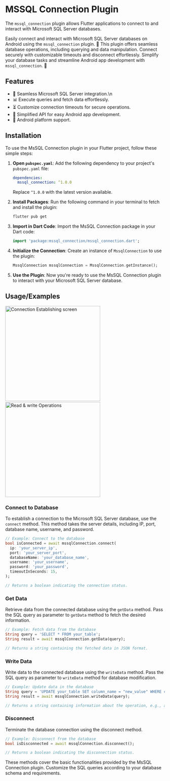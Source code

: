 # MSSQL Connection Plugin

The `mssql_connection` plugin allows Flutter applications to connect to and interact with Microsoft SQL Server databases.

Easily connect and interact with Microsoft SQL Server databases on Android using the `mssql_connection` plugin. 🚀 This plugin offers seamless database operations, including querying and data manipulation. Connect securely with customizable timeouts and disconnect effortlessly. Simplify your database tasks and streamline Android app development with `mssql_connection`. 🔗


## Features

- 🔄 Seamless Microsoft SQL Server integration.\n
- 📊 Execute queries and fetch data effortlessly.
- ⏳ Customize connection timeouts for secure operations.
- 🚀 Simplified API for easy Android app development.
- 🧩 Android platform support.


## Installation


To use the MsSQL Connection plugin in your Flutter project, follow these simple steps:

1. **Open `pubspec.yaml`**: Add the following dependency to your project's `pubspec.yaml` file:

    ```yaml
    dependencies:
      mssql_connection: ^1.0.0
    ```

    Replace `^1.0.0` with the latest version available.

2. **Install Packages**: Run the following command in your terminal to fetch and install the plugin:

    ```bash
    flutter pub get
    ```

3. **Import in Dart Code**: Import the MsSQL Connection package in your Dart code:

    ```dart
    import 'package:mssql_connection/mssql_connection.dart';
    ```

4. **Initialize the Connection**: Create an instance of `MssqlConnection` to use the plugin:

    ```dart
    MssqlConnection mssqlConnection = MssqlConnection.getInstance();
    ```

5. **Use the Plugin**: Now you're ready to use the MsSQL Connection plugin to interact with your Microsoft SQL Server database.


## Usage/Examples
<img src="https://github.com/Hiteshdon/mssql_connection/blob/f58ae81722cd6472d2e574913b54230c0467f6e5/images/image1.png?raw=true" alt="Connection Establishing screen" width="300"/>&nbsp;&nbsp;&nbsp;&nbsp;&nbsp;&nbsp;&nbsp;
<img src="https://github.com/Hiteshdon/mssql_connection/blob/f58ae81722cd6472d2e574913b54230c0467f6e5/images/image2.png?raw=true" alt="Read & write Operations" width="300"/>



### Connect to Database

To establish a connection to the Microsoft SQL Server database, use the `connect` method. This method takes the server details, including IP, port, database name, username, and password.

```dart
// Example: Connect to the database
bool isConnected = await mssqlConnection.connect(
  ip: 'your_server_ip',
  port: 'your_server_port',
  databaseName: 'your_database_name',
  username: 'your_username',
  password: 'your_password',
  timeoutInSeconds: 15,
);

// Returns a boolean indicating the connection status.
```
### Get Data

Retrieve data from the connected database using the `getData` method. Pass the SQL query as parameter to `getData` method to fetch the desired information.

```dart
// Example: Fetch data from the database
String query = 'SELECT * FROM your_table';
String result = await mssqlConnection.getData(query);

// Returns a string containing the fetched data in JSON format.
```

### Write Data

Write data to the connected database using the `writeData` method. Pass the SQL query as parameter to `writeData` method for database modification.

```dart
// Example: Update data in the database
String query = 'UPDATE your_table SET column_name = "new_value" WHERE condition';
String result = await mssqlConnection.writeData(query);

// Returns a string containing information about the operation, e.g., affected rows.
```

### Disconnect

Terminate the database connection using the disconnect method.

```dart
// Example: Disconnect from the database
bool isDisconnected = await mssqlConnection.disconnect();

// Returns a boolean indicating the disconnection status.
```

These methods cover the basic functionalities provided by the MsSQL Connection plugin. Customize the SQL queries according to your database schema and requirements.
